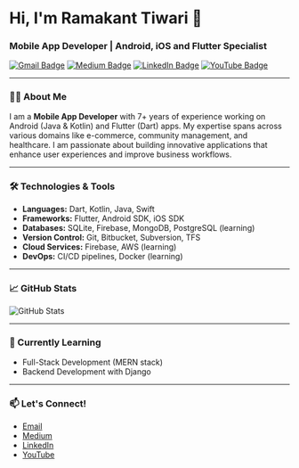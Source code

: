# Hi, I'm Ramakant Tiwari 👋

### Mobile App Developer | Android, iOS and Flutter Specialist

[![Gmail Badge](https://img.shields.io/badge/-tech.ramakanttiwari@gmail.com-c14438?style=flat&logo=Gmail&logoColor=white&link=mailto:tech.ramakanttiwari@gmail.com)](mailto:tech.ramakanttiwari@gmail.com)
[![Medium Badge](https://img.shields.io/badge/-@Ramakant%20Tiwari-03a57a?style=flat&labelColor=000000&logo=Medium&logoColor=white&link=https://medium.com/@tech.ramakant)](https://medium.com/@tech.ramakant)
[![LinkedIn Badge](https://img.shields.io/badge/-Ramakant%20Tiwari-blue?style=flat&logo=Linkedin&logoColor=white&link=https://linkedin.com/in/ramakanttiwari)](https://www.linkedin.com/in/ramakant-tiwari-593479128)
[![YouTube Badge](https://img.shields.io/badge/-Ramakant%20Tiwari-red?style=flat&logo=YouTube&logoColor=white&link=https://www.youtube.com/channel/@Tech.Ramakant)](https://www.youtube.com/@Tech.Ramakant) 

---

### 👨‍💻 About Me

I am a **Mobile App Developer** with 7+ years of experience working on Android (Java & Kotlin) and Flutter (Dart) apps. My expertise spans across various domains like e-commerce, community management, and healthcare. I am passionate about building innovative applications that enhance user experiences and improve business workflows.

---

### 🛠️ Technologies & Tools

- **Languages:** Dart, Kotlin, Java, Swift
- **Frameworks:** Flutter, Android SDK, iOS SDK
- **Databases:** SQLite, Firebase, MongoDB, PostgreSQL (learning)
- **Version Control:** Git, Bitbucket, Subversion, TFS
- **Cloud Services:** Firebase, AWS (learning)
- **DevOps:** CI/CD pipelines, Docker (learning)

---

### 📈 GitHub Stats

![GitHub Stats](https://github-readme-stats.vercel.app/api?username=tech-ramakant&show_icons=true&hide_border=true&count_private=true)

---

### 🌱 Currently Learning

- Full-Stack Development (MERN stack)
- Backend Development with Django

---

### 📫 Let's Connect!

- [Email](mailto:tech.ramakanttiwari@gmail.com)
- [Medium](https://medium.com/@tech.ramakant)
- [LinkedIn](https://www.linkedin.com/in/ramakant-tiwari-593479128)
- [YouTube](https://www.youtube.com/@Tech.Ramakant)
